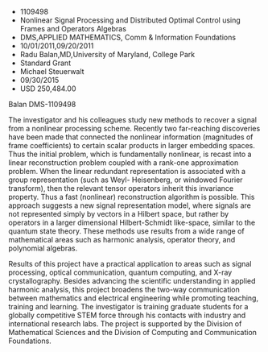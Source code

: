 
* 1109498
* Nonlinear Signal Processing and Distributed Optimal Control using Frames and Operators Algebras
* DMS,APPLIED MATHEMATICS, Comm & Information Foundations
* 10/01/2011,09/20/2011
* Radu Balan,MD,University of Maryland, College Park
* Standard Grant
* Michael Steuerwalt
* 09/30/2015
* USD 250,484.00

Balan DMS-1109498

The investigator and his colleagues study new methods to recover a signal from
a nonlinear processing scheme. Recently two far-reaching discoveries have been
made that connected the nonlinear information (magnitudes of frame coefficients)
to certain scalar products in larger embedding spaces. Thus the initial problem,
which is fundamentally nonlinear, is recast into a linear reconstruction problem
coupled with a rank-one approximation problem. When the linear redundant
representation is associated with a group representation (such as Weyl-
Heisenberg, or windowed Fourier transform), then the relevant tensor operators
inherit this invariance property. Thus a fast (nonlinear) reconstruction
algorithm is possible. This approach suggests a new signal representation model,
where signals are not represented simply by vectors in a Hilbert space, but
rather by operators in a larger dimensional Hilbert-Schmidt like-space, similar
to the quantum state theory. These methods use results from a wide range of
mathematical areas such as harmonic analysis, operator theory, and polynomial
algebras.

Results of this project have a practical application to areas such as signal
processing, optical communication, quantum computing, and X-ray crystallography.
Besides advancing the scientific understanding in applied harmonic analysis,
this project broadens the two-way communication between mathematics and
electrical engineering while promoting teaching, training and learning. The
investigator is training graduate students for a globally competitive STEM force
through his contacts with industry and international research labs. The project
is supported by the Division of Mathematical Sciences and the Division of
Computing and Communication Foundations.
